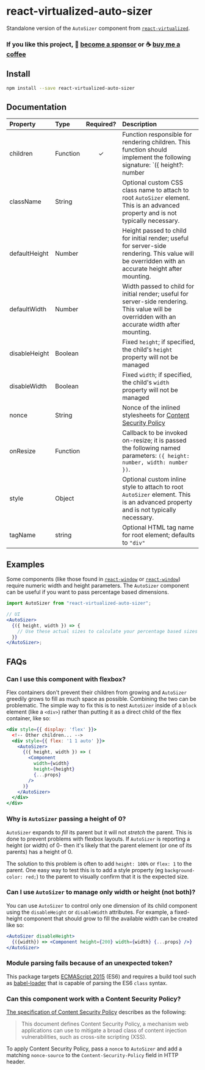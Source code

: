 # react-virtualized-auto-sizer

Standalone version of the `AutoSizer` component from [`react-virtualized`](https://github.com/bvaughn/react-virtualized).

### If you like this project, 🎉 [become a sponsor](https://github.com/sponsors/bvaughn/) or ☕ [buy me a coffee](http://givebrian.coffee/)

## Install

```bash
npm install --save react-virtualized-auto-sizer
```

## Documentation


| Property      | Type     | Required? | Description                                                                                                                                                     |
| :------------ | :------- | :-------: | :-------------------------------------------------------------------------------------------------------------------------------------------------------------- |
| children      | Function |     ✓     | Function responsible for rendering children. This function should implement the following signature: `({ height?: number | undefined, width?: number | undefined }) => PropTypes.element` |
| className     | String   |           | Optional custom CSS class name to attach to root `AutoSizer` element. This is an advanced property and is not typically necessary.                              |
| defaultHeight | Number   |           | Height passed to child for initial render; useful for server-side rendering. This value will be overridden with an accurate height after mounting.              |
| defaultWidth  | Number   |           | Width passed to child for initial render; useful for server-side rendering. This value will be overridden with an accurate width after mounting.                |
| disableHeight | Boolean  |           | Fixed `height`; if specified, the child's `height` property will not be managed                                                                                 |
| disableWidth  | Boolean  |           | Fixed `width`; if specified, the child's `width` property will not be managed                                                                                   |
| nonce         | String   |           | Nonce of the inlined stylesheets for [Content Security Policy](https://www.w3.org/TR/2016/REC-CSP2-20161215/#script-src-the-nonce-attribute)                    |
| onResize      | Function |           | Callback to be invoked on-resize; it is passed the following named parameters: `({ height: number, width: number })`.                                           |
| style         | Object   |           | Optional custom inline style to attach to root `AutoSizer` element. This is an advanced property and is not typically necessary.                                |
| tagName       | string   |           | Optional HTML tag name for root element; defaults to `"div"` |

## Examples

Some components (like those found in [`react-window`](https://github.com/bvaughn/react-virtualized) or [`react-window`](https://github.com/bvaughn/react-virtualized)) require numeric width and height parameters. The `AutoSizer` component can be useful if you want to pass percentage based dimensions.

```jsx
import AutoSizer from "react-virtualized-auto-sizer";

// UI
<AutoSizer>
  {({ height, width }) => {
    // Use these actual sizes to calculate your percentage based sizes
  }}
</AutoSizer>;
```

## FAQs

### Can I use this component with flexbox?

Flex containers don't prevent their children from growing and `AutoSizer` greedily grows to fill as much space as possible. Combining the two can be problematic. The simple way to fix this is to nest `AutoSizer` inside of a `block` element (like a `<div>`) rather than putting it as a direct child of the flex container, like so:

```jsx
<div style={{ display: 'flex' }}>
  <!-- Other children... -->
  <div style={{ flex: '1 1 auto' }}>
    <AutoSizer>
      {({ height, width }) => (
        <Component
          width={width}
          height={height}
          {...props}
        />
      )}
    </AutoSizer>
  </div>
</div>
```

### Why is `AutoSizer` passing a height of 0?

`AutoSizer` expands to _fill_ its parent but it will not _stretch_ the parent. This is done to prevent problems with flexbox layouts. If `AutoSizer` is reporting a height (or width) of 0- then it's likely that the parent element (or one of its parents) has a height of 0.

The solution to this problem is often to add `height: 100%` or `flex: 1` to the parent. One easy way to test this is to add a style property (eg `background-color: red;`) to the parent to visually confirm that it is the expected size.

### Can I use `AutoSizer` to manage only width or height (not both)?

You can use `AutoSizer` to control only one dimension of its child component using the `disableHeight` or `disableWidth` attributes. For example, a fixed-height component that should grow to fill the available width can be created like so:

```jsx
<AutoSizer disableHeight>
  {({width}) => <Component height={200} width={width} {...props} />}
</AutoSizer>
```


### Module parsing fails because of an unexpected token?

This package targets [ECMAScript 2015](https://262.ecma-international.org/6.0/) (ES6) and requires a build tool such as [babel-loader](https://www.npmjs.com/package/babel-loader) that is capable of parsing the ES6 `class` syntax.

### Can this component work with a Content Security Policy?

[The specification of Content Security Policy](https://www.w3.org/TR/2016/REC-CSP2-20161215/#intro)
describes as the following:

> This document defines Content Security Policy, a mechanism web applications
> can use to mitigate a broad class of content injection vulnerabilities, such
> as cross-site scripting (XSS).

To apply Content Security Policy, pass a `nonce` to `AutoSizer` and add a matching `nonce-source` to the `Content-Security-Policy` field in HTTP header.
